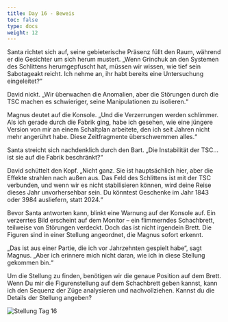 ```yaml
---
title: Day 16 - Beweis
toc: false
type: docs
weight: 12
---
```


Santa richtet sich auf, seine gebieterische Präsenz füllt den Raum, während er die Gesichter um sich herum mustert. „Wenn Grinchuk an den Systemen des Schlittens herumgepfuscht hat, müssen wir wissen, wie tief sein Sabotageakt reicht. Ich nehme an, ihr habt bereits eine Untersuchung eingeleitet?“

David nickt. „Wir überwachen die Anomalien, aber die Störungen durch die TSC machen es schwieriger, seine Manipulationen zu isolieren.“

Magnus deutet auf die Konsole. „Und die Verzerrungen werden schlimmer. Als ich gerade durch die Fabrik ging, habe ich gesehen, wie eine jüngere Version von mir an einem Schaltplan arbeitete, den ich seit Jahren nicht mehr angerührt habe. Diese Zeitfragmente überschwemmen alles.“

Santa streicht sich nachdenklich durch den Bart. „Die Instabilität der TSC... ist sie auf die Fabrik beschränkt?“

David schüttelt den Kopf. „Nicht ganz. Sie ist hauptsächlich hier, aber die Effekte strahlen nach außen aus. Das Feld des Schlittens ist mit der TSC verbunden, und wenn wir es nicht stabilisieren können, wird deine Reise dieses Jahr unvorhersehbar sein. Du könntest Geschenke im Jahr 1843 oder 3984 ausliefern, statt 2024.“

Bevor Santa antworten kann, blinkt eine Warnung auf der Konsole auf. Ein verzerrtes Bild erscheint auf dem Monitor – ein flimmerndes Schachbrett, teilweise von Störungen verdeckt. Doch das ist nicht irgendein Brett. Die Figuren sind in einer Stellung angeordnet, die Magnus sofort erkennt.

„Das ist aus einer Partie, die ich vor Jahrzehnten gespielt habe“, sagt Magnus. „Aber ich erinnere mich nicht daran, wie ich in diese Stellung gekommen bin.“

Um die Stellung zu finden, benötigen wir die genaue Position auf dem Brett. Wenn Du mir die Figurenstellung auf dem Schachbrett geben kannst, kann ich den Sequenz der Züge analysieren und nachvollziehen. Kannst du die Details der Stellung angeben?


![Stellung Tag 16](/day16.jpg "rn2kbnr/p2ppppp/1p6/8/2pP4/5PP1/PP2PB1P/RN2KBNR w KQkq - 0 1")

